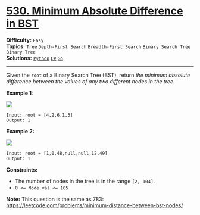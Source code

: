 # [530. Minimum Absolute Difference in BST](https://leetcode.com/problems/minimum-absolute-difference-in-bst/)

**Difficulty:** `Easy`  
**Topics:** `Tree` `Depth-First Search` `Breadth-First Search` `Binary Search Tree` `Binary Tree`  
**Solutions:** [`Python`](../../src/python/challenges/problems/minimum_absolute_difference_in_bst_test.py) [`C#`](../../src/csharp/challenges/Problems/MinimumAbsoluteDifferenceInBst.cs) [`Go`](../../src/go/challenges/problems/minimum_absolute_difference_in_bst_test.go)  

---

Given the `root` of a Binary Search Tree (BST), return *the minimum absolute difference between the values of any two different nodes in the tree*.

**Example 1:**

![](https://assets.leetcode.com/uploads/2021/02/05/bst1.jpg)

```
Input: root = [4,2,6,1,3]
Output: 1
```

**Example 2:**

![](https://assets.leetcode.com/uploads/2021/02/05/bst2.jpg)

```
Input: root = [1,0,48,null,null,12,49]
Output: 1
```

**Constraints:**

* The number of nodes in the tree is in the range `[2, 104]`.
* `0 <= Node.val <= 105`

**Note:** This question is the same as 783: <https://leetcode.com/problems/minimum-distance-between-bst-nodes/>